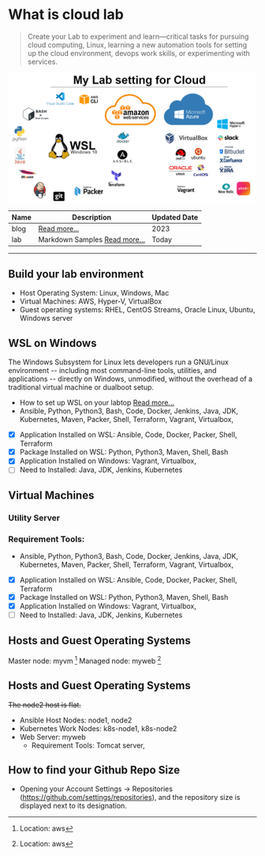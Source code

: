 
# What is cloud lab
> Create your Lab to experiment and learn—critical tasks for pursuing cloud computing, Linux, learning a new automation tools for setting up the cloud environment, devops work skills, or experimenting with services.

![Tools on WSL](wsl.PNG)

| Name | Description | Updated Date |
| ----------- | ----------- | ----------- |
| blog | [Read more...](https://dial2vincent.github.io/) | 2023 |
| lab | Markdown Samples [Read more...](https://github.com/dial2vincent/lab) | Today |
--- 
## Build your lab environment 
- Host Operating System: Linux, Windows, Mac
- Virtual Machines: AWS, Hyper-V, VirtualBox
- Guest operating systems: RHEL, CentOS Streams, Oracle Linux, Ubuntu, Windows server

## WSL on Windows
The Windows Subsystem for Linux lets developers run a GNU/Linux environment -- including most command-line tools, utilities, and applications -- directly on Windows, unmodified, without the overhead of a traditional virtual machine or dualboot setup.
- How to set up WSL on your labtop  [Read more...](https://github.com/dial2vincent/wsl)
- Ansible, Python, Python3, Bash, Code, Docker, Jenkins, Java, JDK, Kubernetes, Maven, Packer, Shell, Terraform, Vagrant, Virtualbox, 
- [x] Application Installed on WSL: Ansible, Code, Docker, Packer, Shell, Terraform
- [x] Package Installed on WSL: Python, Python3, Maven, Shell, Bash
- [x] Application Installed on Windows: Vagrant, Virtualbox, 
- [ ] Need to Installed: Java, JDK, Jenkins, Kubernetes

## Virtual Machines 
### Utility Server 
### Requirement Tools: 
- Ansible, Python, Python3, Bash, Code, Docker, Jenkins, Java, JDK, Kubernetes, Maven, Packer, Shell, Terraform, Vagrant, Virtualbox, 
- [x] Application Installed on WSL: Ansible, Code, Docker, Packer, Shell, Terraform
- [x] Package Installed on WSL: Python, Python3, Maven, Shell, Bash
- [x] Application Installed on Windows: Vagrant, Virtualbox, 
- [ ] Need to Installed: Java, JDK, Jenkins, Kubernetes
## Hosts and Guest Operating Systems
Master node: myvm [^1]
Managed node: myweb [^2]

[^1]: Location: aws
[^2]: Location: aws

## Hosts and Guest Operating Systems
~~The node2 host is flat.~~
- Ansible Host Nodes: node1, node2
- Kubernetes Work Nodes: k8s-node1, k8s-node2
- Web Server: myweb
  - Requirement Tools: Tomcat server,
  
## How to find your Github Repo Size
- Opening your Account Settings → Repositories (https://github.com/settings/repositories), and the repository size is displayed next to its designation.
